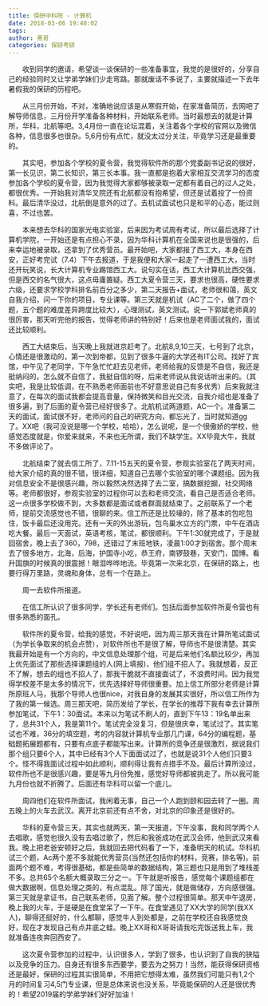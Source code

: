 ```yaml
---
title: 保研中科院 - 计算机
date: 2018-03-06 19:40:02
tags: 
author: 黑哥
categories: 保研考研
---
```


&emsp;&emsp;收到同学的邀请，希望谈一谈保研的一些准备事宜，我觉的是很好的，分享自己的经验同时又让学弟学妹们少走弯路。那就废话不多说了，主要就描述一下去年暑假我的保研的历程吧。

&emsp;&emsp;从三月份开始，不对，准确地说应该是从寒假开始，在家准备简历，去网吧了解导师信息，三月份开学准备各种材料，开始联系老师。当时最想去的就是计算所，华科，北航等吧。3,4月份一直在论坛混着，关注着各个学校的官网以及微信各种，信息很多也很杂。5,6月份有点忙，就没太过分关注，毕竟学习还是最重要的。

&emsp;&emsp;其实吧，参加各个学校的夏令营，我觉得软件所的那个党委副书记说的很好，第一长见识，第二长知识，第三长本事。我一直都是抱着大家相互交流学习的态度参加各个学校的夏令营，因为我觉得大家都够被录取一定都有着自己的过人之处，都很优秀。一开始我对清华叉院还有北航都没有抱希望，但还是试着投了一份资料。最后清华没过，北航倒是意外的过了。去机试面试也只是和平的心态，能过则喜，不过也罢。

&emsp;&emsp;本来想去华科的国家光电实验室，后来因为考试周有考试，所以最后选择了计算机学院，一开始还是有点担心不录，因为华科计算机在全国来说也是很强的，后来幸运地被录取，还拿到了优秀营员。最开始吧，大家都报了西工大，本身在西安，正好考完试（7.4）下午去报道，于是我便和大家一起走了一遭西工大，当时还开玩笑说，长大计算机专业踢馆西工大。说句实在话，西工大计算机比西交强，但是西交的名气很大，这点毋庸置疑。西工大夏令营三天，要求也很高，硬性要求六级，还要求学校学科排名前百分之多少，第二天报告+面试，老师很和蔼，英文自我介绍，问一下你的项目，专业课等。第三天就是机试（AC了二个，做了四个题，五个题的难度差异跨度比较大），心理测试，英文测试。说一下郭斌老师真的很厉害，那天听完他的报告，觉得老师讲的特别好！后来也是老师面试我的，面试还比较顺利。

&emsp;&emsp;西工大结束后，当天晚上我就进京赶考了。北航8,9,10三天，七号到了北京，心情还是很激动的，第一次到帝都，见到了很多牛逼的大学还有IT公司。找好了宾馆，中午见了老同学，下午急忙忙赶去见老师，老师给我的反馈是不自信，我还是挺纳闷的，怎么就不自信了，我挺自信的呀，后来老师说从我说话听出来的。（其实吧，我是比较低调，在不熟悉老师面前也不好意思说自己有多优秀）后来我就注意了，在每次的面试我都会提高音量，保持微笑和目光交流，自我介绍也是准备了很多遍，到了后面的夏令营已经好很多了。北航机试两道题，AC一个。准备第二天的面试，面试很不好，老师问的自己的研究方向，都忘光了，当时就知道gg了。XX吧（我可没说是哪一个学校，哈哈），怎么说呢，是一个很傲娇的学校，他感觉态度就是，你爱来就来，不来也无所谓，我们不缺学生。XX毕竟大牛，我就不多做评论了。

&emsp;&emsp;北航结束了就去信工所了，7.11-15五天的夏令营，参观实验室花了两天时间，给大家介绍的真的很不错，很详细，知道自己去哪个实验室的哪个课题组。因为我对信息安全不是很感兴趣，所以毅然决然选择了去二室，搞数据挖掘，社交网络等。老师都很好，参观实验室的过程你可以去和老师交流，看自己是否适合老师。这一点很多学校做不到，大多数都是面试或者群面就结束了。之前联系了一个老师，提前交流感觉也不错，很聊的来。信工所还是比较壕的，除了基本的包吃包住，饭卡最后还没用完。还有一天的外出游玩，包鸟巢水立方的门票，中午在酒店吃大餐。最后一天面试，英语考核，笔试，都很顺利。下午1:30就完成了，于是就回宿舍，晚上去了360，798，还错过了末班地铁，凌晨1:00才到宿舍。那个周末去了很多地方，北海，后海，护国寺小吃，恭王府，南锣鼓巷，天安门，国博。看升国旗的时候真的很震撼！眼泪哗哗地流。毕竟第一次来北京，在保研的路上，也要行得万里路，灵魂和身体，总有一个在路上。

&emsp;&emsp;周一去软件所报道。

&emsp;&emsp;在信工所认识了很多同学，学长还有老师们。包括后面参加软件所夏令营也有很多熟悉的面孔。

&emsp;&emsp;软件所的夏令营，给我的感觉，不好说吧，因为周三那天我在计算所笔试面试（为学长争取来的机会点赞），对软件所也不是很了解，导师也不是很清楚。其实我最开始是有一个方向的，中文信息处理那个组，可是后来他们名额比较少，再加上优先面试了那些选择课题组的人(网上填报)，他们组不招人了。我就想着，反正不了解，想去的组也不招人了，那我干脆就不直接面试了，不浪费时间。因为我觉得学校差不是太多的情况下，优先选择好导师很重要。加上信工所部分老师是计算所原班人马，我那个导师人也很nice，对我自身的发展其实很好，所以信工所作为了我的第一候选。周三那天吧，简历发给了学长，在学长的推荐下我有幸去计算所参加笔试，下午1：30面试。本来以为笔试不刷人的，直到下午13：19名单出来了，总共31个人，我是第11个。笔试完全没复习，但是很庆幸，笔试过了。其实笔试也不难，36分的填空题，考的内容就计算机专业那几门课，64分的编程题，基础题拓展题都有，只要有点底子都能写出来。计算所的竞争还是很激烈，据说我们那个组只要6个人，其中已经有3个人下面面试过了，也就是说31个人他们只要3个。怪不得我面试过程中如此顺利，顺利得让我有点措手不及。最后计算所没过，软件所也不是很感兴趣，要是等九月份免推，感觉好导师都被挑走了。所以我可能九月份也就不折腾了。后面还有华科可以留一个底儿。

&emsp;&emsp;周四他们在软件所面试，我闲着无事，自己一个人跑到颐和园去转了一圈。周五晚上的火车去武汉。离开北京前还有点不舍，对北京的印象还是很好的。

&emsp;&emsp;华科的夏令营三天，其实也就两天，第一天报道，下午没事，我和同学两个人去唱歌，感觉也很久没有去唱过歌了，然后和我爸成功在武汉会师，他到武汉来看我。晚上把老爸安顿好之后，我就回去把代码看了一下，准备明天的机试。华科机试三个题，Ac两个差不多就能优秀营员(当然还包括你的材料，竞赛，排名等)。前面两个题不难，考得很基础，都是些简单的数据结构，第三题也只是用到了堆栈差不多。总共65个名额大概录取三分之一。下午就是听报告，感觉每个课题组都在做大数据啊，信息处理之类的，有点混乱。除了国光，就是做储存，方向感很强。第三天就是拿证书，自己联系老师，见面了解。整个过程很简单。那天中午退房，晚上我的火车，于是硬是在食堂呆了一下午。在食堂遇见了XX大学的同学(我XX人)，聊得还挺好的，什么都聊，感觉牛人到处都是，之前在学校还自我感觉良好，现在才发现自己有点井底之蛙。晚上XX哥和X哥哥请我吃完饭送我上车，我就准备连夜奔回西安了。

&emsp;&emsp;这次夏令营参加的过程中，认识很多人，学到了很多，也认识到了自我的狭隘以及竞争的压力。自身还有很多东西要学，要去为之努力！当然，能获得保研资格还是最好，保研的过程其实很简单，不用把它想得太难，虽然我们可能只有1,2个月的时间复习4,5门专业课，但是总体来说也没关系，毕竟能保研的人还是很优秀的！希望2019届的学弟学妹们好好加油！<br/>&emsp;